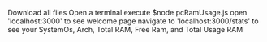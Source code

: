 Download all files
Open a terminal
execute $node pcRamUsage.js
open 'localhost:3000' to see welcome page
navigate to 'localhost:3000/stats' to see your SystemOs, Arch, Total RAM, Free Ram, and Total Usage RAM
